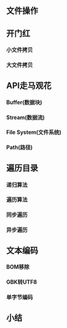 文件操作
-------
## 开门红
#### 小文件拷贝
#### 大文件拷贝
## API走马观花
#### Buffer(数据块)
#### Stream(数据流)
#### File System(文件系统)
#### Path(路径)
## 遍历目录
#### 递归算法
#### 遍历算法
#### 同步遍历
#### 异步遍历
## 文本编码
#### BOM移除
#### GBK转UTF8
#### 单字节编码
## 小结